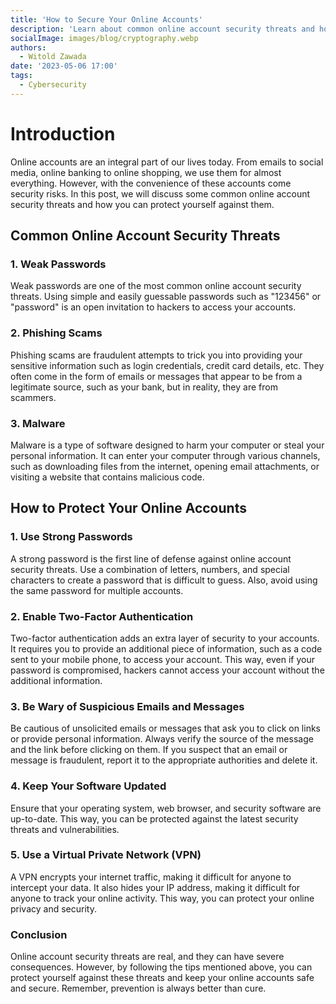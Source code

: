 ```yaml
---
title: 'How to Secure Your Online Accounts'
description: 'Learn about common online account security threats and how to protect yourself. Most important stuff to do here'
socialImage: images/blog/cryptography.webp
authors: 
  - Witold Zawada
date: '2023-05-06 17:00'
tags:
  - Cybersecurity
---
```


# Introduction
Online accounts are an integral part of our lives today. From emails to social media, online banking to online shopping, we use them for almost everything. However, with the convenience of these accounts come security risks. In this post, we will discuss some common online account security threats and how you can protect yourself against them.

## Common Online Account Security Threats
### 1. Weak Passwords
Weak passwords are one of the most common online account security threats. Using simple and easily guessable passwords such as "123456" or "password" is an open invitation to hackers to access your accounts.

### 2. Phishing Scams
Phishing scams are fraudulent attempts to trick you into providing your sensitive information such as login credentials, credit card details, etc. They often come in the form of emails or messages that appear to be from a legitimate source, such as your bank, but in reality, they are from scammers.

### 3. Malware
Malware is a type of software designed to harm your computer or steal your personal information. It can enter your computer through various channels, such as downloading files from the internet, opening email attachments, or visiting a website that contains malicious code.

## How to Protect Your Online Accounts
### 1. Use Strong Passwords
A strong password is the first line of defense against online account security threats. Use a combination of letters, numbers, and special characters to create a password that is difficult to guess. Also, avoid using the same password for multiple accounts.

### 2. Enable Two-Factor Authentication
Two-factor authentication adds an extra layer of security to your accounts. It requires you to provide an additional piece of information, such as a code sent to your mobile phone, to access your account. This way, even if your password is compromised, hackers cannot access your account without the additional information.

### 3. Be Wary of Suspicious Emails and Messages
Be cautious of unsolicited emails or messages that ask you to click on links or provide personal information. Always verify the source of the message and the link before clicking on them. If you suspect that an email or message is fraudulent, report it to the appropriate authorities and delete it.

### 4. Keep Your Software Updated
Ensure that your operating system, web browser, and security software are up-to-date. This way, you can be protected against the latest security threats and vulnerabilities.

### 5. Use a Virtual Private Network (VPN)
A VPN encrypts your internet traffic, making it difficult for anyone to intercept your data. It also hides your IP address, making it difficult for anyone to track your online activity. This way, you can protect your online privacy and security.

### Conclusion
Online account security threats are real, and they can have severe consequences. However, by following the tips mentioned above, you can protect yourself against these threats and keep your online accounts safe and secure. Remember, prevention is always better than cure.